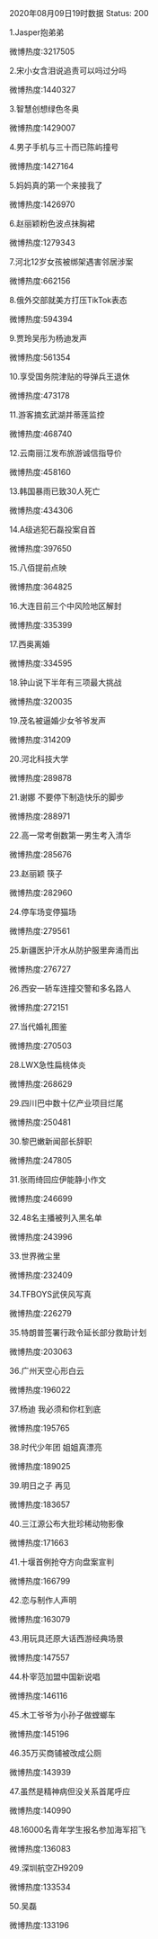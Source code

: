 2020年08月09日19时数据
Status: 200

1.Jasper抱弟弟

微博热度:3217505

2.宋小女含泪说追责可以吗过分吗

微博热度:1440327

3.智慧创想绿色冬奥

微博热度:1429007

4.男子手机与三十而已陈屿撞号

微博热度:1427164

5.妈妈真的第一个来接我了

微博热度:1426970

6.赵丽颖粉色波点抹胸裙

微博热度:1279343

7.河北12岁女孩被绑架遇害邻居涉案

微博热度:662156

8.俄外交部就美方打压TikTok表态

微博热度:594394

9.贾玲吴彤为杨迪发声

微博热度:561354

10.享受国务院津贴的导弹兵王退休

微博热度:473178

11.游客摘玄武湖并蒂莲监控

微博热度:468740

12.云南丽江发布旅游诚信指导价

微博热度:458160

13.韩国暴雨已致30人死亡

微博热度:434306

14.A级逃犯石磊投案自首

微博热度:397650

15.八佰提前点映

微博热度:364825

16.大连目前三个中风险地区解封

微博热度:335399

17.西奥离婚

微博热度:334595

18.钟山说下半年有三项最大挑战

微博热度:320035

19.茂名被逼婚少女爷爷发声

微博热度:314209

20.河北科技大学

微博热度:289878

21.谢娜 不要停下制造快乐的脚步

微博热度:288971

22.高一常考倒数第一男生考入清华

微博热度:285676

23.赵丽颖 筷子

微博热度:282960

24.停车场变停猫场

微博热度:279561

25.新疆医护汗水从防护服里奔涌而出

微博热度:276727

26.西安一轿车连撞交警和多名路人

微博热度:272151

27.当代婚礼图鉴

微博热度:270503

28.LWX急性扁桃体炎

微博热度:268629

29.四川巴中数十亿产业项目烂尾

微博热度:250481

30.黎巴嫩新闻部长辞职

微博热度:247805

31.张雨绮回应伊能静小作文

微博热度:246699

32.48名主播被列入黑名单

微博热度:243996

33.世界微尘里

微博热度:232409

34.TFBOYS武侠风写真

微博热度:226279

35.特朗普签署行政令延长部分救助计划

微博热度:203063

36.广州天空心形白云

微博热度:196022

37.杨迪 我必须和你杠到底

微博热度:195765

38.时代少年团 姐姐真漂亮

微博热度:189025

39.明日之子 再见

微博热度:183657

40.三江源公布大批珍稀动物影像

微博热度:171663

41.十堰首例抢夺方向盘案宣判

微博热度:166799

42.恋与制作人声明

微博热度:163079

43.用玩具还原大话西游经典场景

微博热度:147557

44.朴宰范加盟中国新说唱

微博热度:146116

45.木工爷爷为小孙子做螳螂车

微博热度:145196

46.35万买商铺被改成公厕

微博热度:143939

47.虽然是精神病但没关系首尾呼应

微博热度:140990

48.16000名青年学生报名参加海军招飞

微博热度:136083

49.深圳航空ZH9209

微博热度:133534

50.吴磊

微博热度:133196

